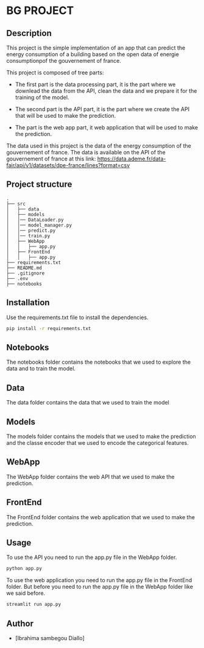 # BG PROJECT

## Description

This project is the simple implementation of an app that can predict the energy consumption of a building based on the open data of energie consumptionpof the gouvernement of france.

This project is composed of tree parts:

- The first part is the data processing part, it is the part where we downlead the data from the API, clean the data and we prepare it for the training of the model.

- The second part is the API part, it is the part where we create the API that will be used to make the prediction.

- The part is the web app part, it web application that will be used to make the prediction.

The data used in this project is the data of the energy consumption of the gouvernement of france. The data is available on the API of the gouvernement of france at this link: https://data.ademe.fr/data-fair/api/v1/datasets/dpe-france/lines?format=csv

## Project structure

```
.
├── src
│   ├── data
│   ├── models
│   │── DataLoader.py
│   │── model_manager.py
│   │── predict.py
│   │── train.py
│   ├── WebApp
│   │   ├── app.py
│   ├── FrontEnd
│   │   ├── app.py
├── requirements.txt
├── README.md
├── .gitignore
├── .env
├── notebooks
```

## Installation
Use the requirements.txt file to install the dependencies.

```bash 
pip install -r requirements.txt
```

## Notebooks
The notebooks folder contains the notebooks that we used to explore the data and to train the model.

## Data
The data folder contains the data that we used to train the model

## Models
The models folder contains the models that we used to make the prediction and the classe encoder that we used to encode the categorical features.

## WebApp
The WebApp folder contains the web API that we used to make the prediction.

## FrontEnd
The FrontEnd folder contains the web application that we used to make the prediction.

## Usage
To use the API you need to run the app.py file in the WebApp folder.

```bash
python app.py
```

To use the web application you need to run the app.py file in the FrontEnd folder. But before you need to run the app.py file in the WebApp folder like we said before.

```bash
streamlit run app.py
```

## Author
- [Ibrahima sambegou Diallo]
